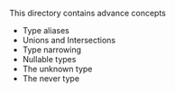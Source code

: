This directory contains advance concepts 
* Type aliases
* Unions and Intersections
* Type narrowing
* Nullable types
* The unknown type
* The never type